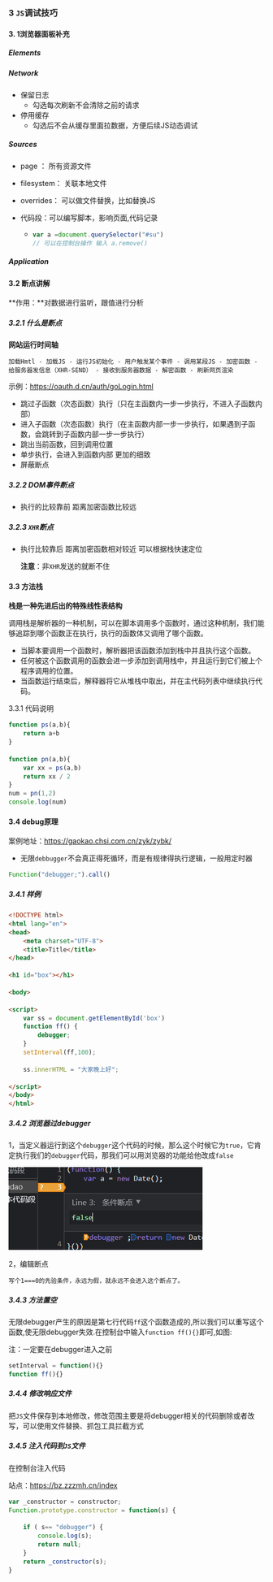 ### 3 `JS`调试技巧

#### 3. 1浏览器面板补充

##### Elements

##### Network

+ 保留日志
  + 勾选每次刷新不会清除之前的请求
+ 停用缓存
  + 勾选后不会从缓存里面拉数据，方便后续JS动态调试

##### Sources

+ page ： 所有资源文件

+ filesystem： 关联本地文件

+ overrides：  可以做文件替换，比如替换JS

+ 代码段：可以编写脚本，影响页面,代码记录

  + ```javascript
    var a =document.querySelector("#su")
    // 可以在控制台操作 输入 a.remove()
    ```


##### Application

#### 3.2  断点讲解

**作用：**对数据进行监听，跟值进行分析

##### 3.2.1 什么是断点

**网站运行时间轴**

```
加载Hmtl - 加载JS - 运行JS初始化 - 用户触发某个事件 - 调用某段JS - 加密函数 - 给服务器发信息（XHR-SEND） - 接收到服务器数据 - 解密函数 - 刷新网页渲染
```

示例：https://oauth.d.cn/auth/goLogin.html

+ 跳过子函数（次态函数）执行（只在主函数内一步一步执行，不进入子函数内部）
+ 进入子函数（次态函数）执行（在主函数内部一步一步执行，如果遇到子函数，会跳转到子函数内部一步一步执行）
+ 跳出当前函数，回到调用位置
+ 单步执行，会进入到函数内部 更加的细致
+ 屏蔽断点

##### 3.2.2 DOM事件断点

+ 执行的比较靠前 距离加密函数比较远

##### 3.2.3 `XHR`断点

+ 执行比较靠后 距离加密函数相对较近   可以根据栈快速定位

  **注意**：非`XHR`发送的就断不住

#### 3.3 方法栈

 **栈是一种先进后出的特殊线性表结构**

调用栈是解析器的一种机制，可以在脚本调用多个函数时，通过这种机制，我们能够追踪到哪个函数正在执行，执行的函数体又调用了哪个函数。

- 当脚本要调用一个函数时，解析器把该函数添加到栈中并且执行这个函数。
- 任何被这个函数调用的函数会进一步添加到调用栈中，并且运行到它们被上个程序调用的位置。
- 当函数运行结束后，解释器将它从堆栈中取出，并在主代码列表中继续执行代码。

3.3.1  代码说明

```javascript
function ps(a,b){
    return a+b
}

function pn(a,b){
    var xx = ps(a,b)
    return xx / 2
}
num = pn(1,2)
console.log(num)
```



#### 3.4  debug原理

案例地址：https://gaokao.chsi.com.cn/zyk/zybk/

+ 无限`debbugger`不会真正得死循环，而是有规律得执行逻辑，一般用定时器

```javascript
Function("debugger;").call()
```

##### 3.4.1 样例

```html
<!DOCTYPE html>
<html lang="en">
<head>
    <meta charset="UTF-8">
    <title>Title</title>
</head>

<h1 id="box"></h1>

<body>

<script>
    var ss = document.getElementById('box')
    function ff() {
        debugger;
    }
    setInterval(ff,100);

    ss.innerHTML = "大家晚上好";

</script>
</body>
</html>

```

##### 3.4.2 浏览器过debugger

​	1，当定义器运行到这个`debugger`这个代码的时候，那么这个时候它为`true`，它肯定执行我们的`debugger`代码，那我们可以用浏览器的功能给他改成`false`

 ![image-20220810162631398](images\image-20220810162631398.png)

2，编辑断点

```
写个1===0的先验条件，永远为假，就永远不会进入这个断点了。
```

##### 3.4.3 方法置空

无限debugger产生的原因是第七行代码`ff`这个函数造成的,所以我们可以重写这个函数,使无限debugger失效.在控制台中输入`function ff(){}`即可,如图:

注：一定要在debugger进入之前

 ```js
setInterval = function(){}
function ff(){}
 ```

##### 3.4.4 修改响应文件

把`JS`文件保存到本地修改，修改范围主要是将debugger相关的代码删除或者改写，可以使用文件替换、抓包工具拦截方式

##### 3.4.5 注入代码到`JS`文件

在控制台注入代码

站点：https://bz.zzzmh.cn/index

```js
var _constructor = constructor;
Function.prototype.constructor = function(s) {
    
    if ( s== "debugger") {
        console.log(s);
        return null;
    }
    return _constructor(s);
}

```

